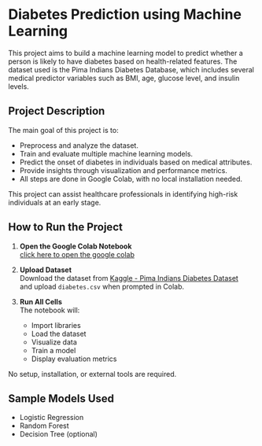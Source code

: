 # Diabetes Prediction using Machine Learning

This project aims to build a machine learning model to predict whether a person is likely to have diabetes based on health-related features. The dataset used is the Pima Indians Diabetes Database, which includes several medical predictor variables such as BMI, age, glucose level, and insulin levels.

## Project Description

The main goal of this project is to:
- Preprocess and analyze the dataset.
- Train and evaluate multiple machine learning models.
- Predict the onset of diabetes in individuals based on medical attributes.
- Provide insights through visualization and performance metrics.
- All steps are done in Google Colab, with no local installation needed.

This project can assist healthcare professionals in identifying high-risk individuals at an early stage.

## How to Run the Project

1. **Open the Google Colab Notebook**  
    [click here to open the google colab](https://colab.research.google.com/drive/1kycEXmR_n9Dok3XpgoBwpEV_oXYa883p?usp=sharing)
   
2. **Upload Dataset**  
   Download the dataset from [Kaggle - Pima Indians Diabetes Dataset](https://www.kaggle.com/datasets/uciml/pima-indians-diabetes-database)  
   and upload `diabetes.csv` when prompted in Colab.

3. **Run All Cells**  
   The notebook will:
   - Import libraries
   - Load the dataset
   - Visualize data
   - Train a model
   - Display evaluation metrics

No setup, installation, or external tools are required.

## Sample Models Used
- Logistic Regression
- Random Forest
- Decision Tree (optional)




